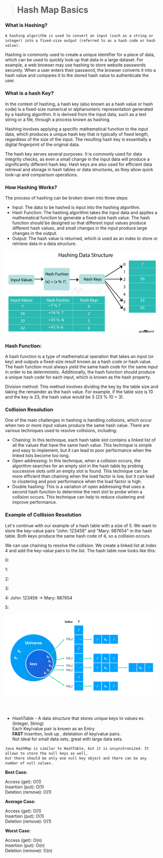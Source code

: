 > <h1> Hash Map Basics </h1>

<!DOCTYPE html>
<html lang="en">
<head>
    <meta charset="UTF-8">
    <meta http-equiv="X-UA-Compatible" content="IE=edge">
    <meta name="viewport" content="width=device-width, initial-scale=1.0">
</head>
<body>
<h3>What is Hashing?</h3>

    A hashing algorithm is used to convert an input (such as a string or integer) into a fixed-size output (referred to as a hash code or hash value).

Hashing is commonly used to create a unique identifier for a piece of data, which can be used to quickly look up that data in a large dataset. For example, a web browser may use hashing to store website passwords securely. When a user enters their password, the browser converts it into a hash value and compares it to the stored hash value to authenticate the user.
<br>
<h3>What is a hash Key?</h3>
In the context of hashing, a hash key (also known as a hash value or hash code) is a fixed-size numerical or alphanumeric representation generated by a hashing algorithm. It is derived from the input data, such as a text string or a file, through a process known as hashing.

Hashing involves applying a specific mathematical function to the input data, which produces a unique hash key that is typically of fixed length, regardless of the size of the input. The resulting hash key is essentially a digital fingerprint of the original data.

The hash key serves several purposes. It is commonly used for data integrity checks, as even a small change in the input data will produce a significantly different hash key. Hash keys are also used for efficient data retrieval and storage in hash tables or data structures, as they allow quick look-up and comparison operations.


<h3>How Hashing Works?</h3>

The process of hashing can be broken down into three steps:
<ul>
    <li>Input: The data to be hashed is input into the hashing algorithm.</li>
    <li>Hash Function: The hashing algorithm takes the input data and applies a mathematical function to generate a fixed-size hash value. The hash function should be designed so that different input values produce different hash values, and small changes in the input produce large changes in the output.</li>
    <li>Output: The hash value is returned, which is used as an index to store or retrieve data in a data structure.</li>
</ul>

![img.png](img.png)


<h3>Hash Function:</h3>

A hash function is a type of mathematical operation that takes an input (or key) and outputs a fixed-size result known as a hash code or hash value. The hash function must always yield the same hash code for the same input in order to be deterministic. Additionally, the hash function should produce a unique hash code for each input, which is known as the hash property.

Division method:
This method involves dividing the key by the table size and taking the remainder as the hash value. For example, if the table size is 10 and the key is 23, the hash value would be 3 (23 % 10 = 3).


<h3>Collision Resolution</h3>

One of the main challenges in hashing is handling collisions, which occur when two or more input values produce the same hash value. There are various techniques used to resolve collisions, including:

<ul>
    <li>Chaining: In this technique, each hash table slot contains a linked list of all the values that have the same hash value. This technique is simple and easy to implement, but it can lead to poor performance when the linked lists become too long.</li>
    <li>Open addressing: In this technique, when a collision occurs, the algorithm searches for an empty slot in the hash table by probing successive slots until an empty slot is found. This technique can be more efficient than chaining when the load factor is low, but it can lead to clustering and poor performance when the load factor is high.</li>
    <li>Double hashing: This is a variation of open addressing that uses a second hash function to determine the next slot to probe when a collision occurs. This technique can help to reduce clustering and improve performance.</li>
</ul>


<h3>Example of Collision Resolution</h3>

Let's continue with our example of a hash table with a size of 5. We want to store the key-value pairs "John: 123456" and "Mary: 987654" in the hash table. Both keys produce the same hash code of 4, so a collision occurs.

We can use chaining to resolve the collision. We create a linked list at index 4 and add the key-value pairs to the list. The hash table now looks like this:

0:

1:

2:

3:

4: John: 123456 -> Mary: 987654

5:

![img_1.png](img_1.png)






<br><br>
<ul>
    <li><i>HashTable - </i> A data structure that stores unique keys to values ex. (Integer, String)</li>
    <t>Each Key/value pair is known as an Entry</t>
    <br>
    <t><b>FAST</b>  Insertion, look up , deletation of key/value pairs.</t>
    <br>
    Not Ideal for small data sets, great with large data sets.
</ul>



    Java HashMap is similar to HashTable, but it is unsynchronized. It allows to store the null keys as well, 
    but there should be only one null key object and there can be any number of null values.

<strong>Best Case:</strong> 

Access (get): O(1)<br>
Insertion (put): O(1)<br>
Deletion (remove): O(1)<br>


<strong>Average Case:</strong>

Access (get): O(1)<br>
Insertion (put): O(1)<br>
Deletion (remove): O(1)<br>


<strong>Worst Case: </strong>

Access (get): O(n)<br>
Insertion (put): O(n)<br>
Deletion (remove): O(n)<br>




</body>
</html>
